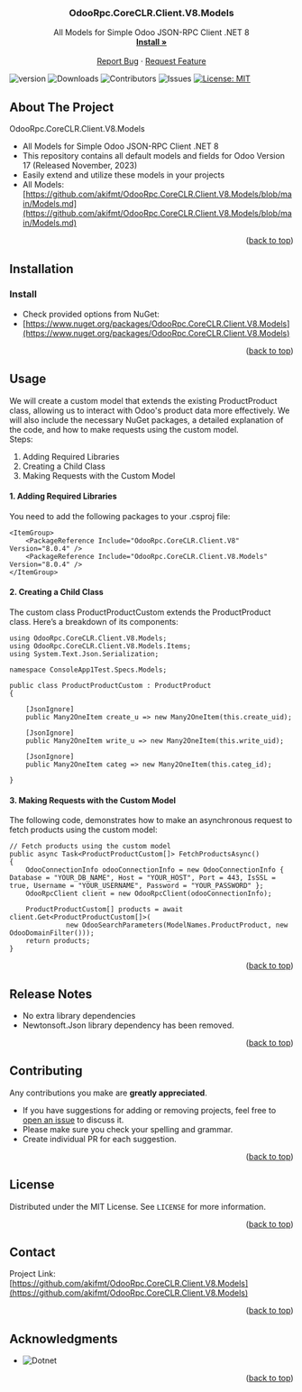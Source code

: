 <a name="readme-top"></a>

<br />
<div align="center">
  
  <h3 align="center">OdooRpc.CoreCLR.Client.V8.Models</h3>

  <p align="center">
    All Models for Simple Odoo JSON-RPC Client .NET 8
    <br />
        <a href="#installation"><strong>Install »</strong></a>
    <br />
    <br />
    <a href="https://github.com/akifmt/OdooRpc.CoreCLR.Client.V8.Models/issues">Report Bug</a>
    ·
    <a href="https://github.com/akifmt/OdooRpc.CoreCLR.Client.V8.Models/issues">Request Feature</a>
  </p>
</div>

![version](https://img.shields.io/github/v/release/akifmt/OdooRpc.CoreCLR.Client.V8.Models?color=blue)
![Downloads](https://img.shields.io/github/downloads/akifmt/OdooRpc.CoreCLR.Client.V8.Models/total) ![Contributors](https://img.shields.io/github/contributors/akifmt/OdooRpc.CoreCLR.Client.V8.Models?color=dark-green) ![Issues](https://img.shields.io/github/issues/akifmt/OdooRpc.CoreCLR.Client.V8.Models) [![License: MIT](https://img.shields.io/badge/License-MIT-blue.svg)]()

<!-- ABOUT THE PROJECT -->
## About The Project

OdooRpc.CoreCLR.Client.V8.Models
* All Models for Simple Odoo JSON-RPC Client .NET 8
* This repository contains all default models and fields for Odoo Version 17 (Released November, 2023)
* Easily extend and utilize these models in your projects
* All Models: [https://github.com/akifmt/OdooRpc.CoreCLR.Client.V8.Models/blob/main/Models.md](https://github.com/akifmt/OdooRpc.CoreCLR.Client.V8.Models/blob/main/Models.md)

<p align="right">(<a href="#readme-top">back to top</a>)</p>

## Installation
<a name="installation"></a>

### Install
  - Check provided options from NuGet:
  - [https://www.nuget.org/packages/OdooRpc.CoreCLR.Client.V8.Models](https://www.nuget.org/packages/OdooRpc.CoreCLR.Client.V8.Models) 

<p align="right">(<a href="#readme-top">back to top</a>)</p>


## Usage
<a name="usage"></a>
We will create a custom model that extends the existing ProductProduct class, allowing us to interact with Odoo's product data more effectively. We will also include the necessary NuGet packages, a detailed explanation of the code, and how to make requests using the custom model.  
Steps:  
1. Adding Required Libraries
2. Creating a Child Class
3. Making Requests with the Custom Model

#### 1. Adding Required Libraries
You need to add the following packages to your .csproj file:
```
<ItemGroup>
    <PackageReference Include="OdooRpc.CoreCLR.Client.V8" Version="8.0.4" />
    <PackageReference Include="OdooRpc.CoreCLR.Client.V8.Models" Version="8.0.4" />
</ItemGroup>
```

#### 2. Creating a Child Class
The custom class ProductProductCustom extends the ProductProduct class. Here’s a breakdown of its components:
```
using OdooRpc.CoreCLR.Client.V8.Models;
using OdooRpc.CoreCLR.Client.V8.Models.Items;
using System.Text.Json.Serialization;

namespace ConsoleApp1Test.Specs.Models;

public class ProductProductCustom : ProductProduct
{

    [JsonIgnore]
    public Many2OneItem create_u => new Many2OneItem(this.create_uid);

    [JsonIgnore]
    public Many2OneItem write_u => new Many2OneItem(this.write_uid);

    [JsonIgnore]
    public Many2OneItem categ => new Many2OneItem(this.categ_id);

}
```

#### 3. Making Requests with the Custom Model
The following code, demonstrates how to make an asynchronous request to fetch products using the custom model:
```
// Fetch products using the custom model
public async Task<ProductProductCustom[]> FetchProductsAsync()
{
    OdooConnectionInfo odooConnectionInfo = new OdooConnectionInfo { Database = "YOUR_DB_NAME", Host = "YOUR_HOST", Port = 443, IsSSL = true, Username = "YOUR_USERNAME", Password = "YOUR_PASSWORD" };
    OdooRpcClient client = new OdooRpcClient(odooConnectionInfo);

    ProductProductCustom[] products = await client.Get<ProductProductCustom[]>(
              new OdooSearchParameters(ModelNames.ProductProduct, new OdooDomainFilter()));
    return products;
}
```

<p align="right">(<a href="#readme-top">back to top</a>)</p>

<!-- RELEASE NOTES -->
## Release Notes

* No extra library dependencies
* Newtonsoft.Json library dependency has been removed.

<p align="right">(<a href="#readme-top">back to top</a>)</p>

<!-- CONTRIBUTING -->
## Contributing

Any contributions you make are **greatly appreciated**.
* If you have suggestions for adding or removing projects, feel free to [open an issue](https://github.com/akifmt/OdooRpc.CoreCLR.Client.V8.Models/issues/new) to discuss it.
* Please make sure you check your spelling and grammar.
* Create individual PR for each suggestion.

<p align="right">(<a href="#readme-top">back to top</a>)</p>

<!-- LICENSE -->
## License

Distributed under the MIT License. See `LICENSE` for more information.

<p align="right">(<a href="#readme-top">back to top</a>)</p>

<!-- CONTACT -->
## Contact

Project Link: [https://github.com/akifmt/OdooRpc.CoreCLR.Client.V8.Models](https://github.com/akifmt/OdooRpc.CoreCLR.Client.V8.Models)

<p align="right">(<a href="#readme-top">back to top</a>)</p>

<!-- ACKNOWLEDGMENTS -->
## Acknowledgments

* ![Dotnet](https://img.shields.io/badge/-.NET%208.0-blueviolet?logo=dotnet)

<p align="right">(<a href="#readme-top">back to top</a>)</p>


